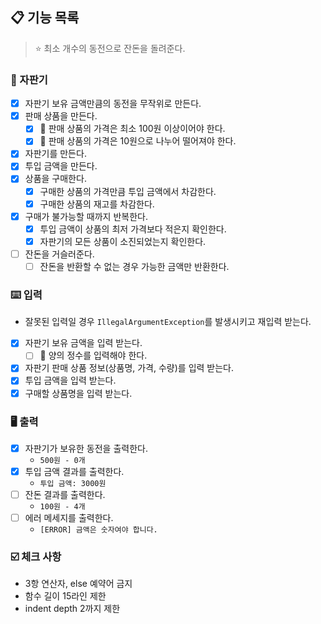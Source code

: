 ## 📋 기능 목록

> ⭐️ 최소 개수의 동전으로 잔돈을 돌려준다.

### 🤖 자판기

- [x] 자판기 보유 금액만큼의 동전을 무작위로 만든다.
- [x] 판매 상품을 만든다.
    - [x] 🧨 판매 상품의 가격은 최소 100원 이상이어야 한다.
    - [x] 🧨 판매 상품의 가격은 10원으로 나누어 떨어져야 한다.
- [x] 자판기를 만든다.
- [x] 투입 금액을 만든다.
- [x] 상품을 구매한다.
    - [x] 구매한 상품의 가격만큼 투입 금액에서 차감한다.
    - [x] 구매한 상품의 재고를 차감한다.
- [x] 구매가 불가능할 때까지 반복한다.
    - [x] 투입 금액이 상품의 최저 가격보다 적은지 확인한다.
    - [x] 자판기의 모든 상품이 소진되었는지 확인한다.
- [ ] 잔돈을 거슬러준다.
    - [ ] 잔돈을 반환할 수 없는 경우 가능한 금액만 반환한다.

### ⌨️ 입력

- 잘못된 입력일 경우 `IllegalArgumentException`를 발생시키고 재입력 받는다.
- [x] 자판기 보유 금액을 입력 받는다.
    - [ ] 🧨 양의 정수를 입력해야 한다.
- [x] 자판기 판매 상품 정보(상품명, 가격, 수량)를 입력 받는다.
- [x] 투입 금액을 입력 받는다.
- [x] 구매할 상품명을 입력 받는다.

### 🖥️ 출력

- [x] 자판기가 보유한 동전을 출력한다.
    - `500원 - 0개`
- [x] 투입 금액 결과를 출력한다.
    - `투입 금액: 3000원`
- [ ] 잔돈 결과를 출력한다.
    - `100원 - 4개`
- [ ] 에러 메세지를 출력한다.
    - `[ERROR] 금액은 숫자여야 합니다.`

### ☑️ 체크 사항

- 3항 연산자, else 예약어 금지
- 함수 길이 15라인 제한
- indent depth 2까지 제한
